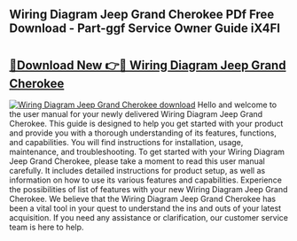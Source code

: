 ## Wiring Diagram Jeep Grand Cherokee PDf Free Download - Part-ggf Service Owner Guide iX4FI

# <h2><a href="http://dfifcv.blite.top/?on=Wiring+Diagram+Jeep+Grand+Cherokee">🔗Download New 👉🔴 Wiring Diagram Jeep Grand Cherokee</a></h2>

[![Wiring Diagram Jeep Grand Cherokee download](https://i.imgur.com/lujVjoI.png)](http://dfifcv.blite.top/?on=Wiring+Diagram+Jeep+Grand+Cherokee)
Hello and welcome to the user manual for your newly delivered Wiring Diagram Jeep Grand Cherokee. This guide is designed to help you get started with your product and provide you with a thorough understanding of its features, functions, and capabilities. You will find instructions for installation, usage, maintenance, and troubleshooting. To get started with your Wiring Diagram Jeep Grand Cherokee, please take a moment to read this user manual carefully. It includes detailed instructions for product setup, as well as information on how to use its various features and capabilities. Experience the possibilities of list of features with your new Wiring Diagram Jeep Grand Cherokee. We believe that the Wiring Diagram Jeep Grand Cherokee has been a vital tool in your quest to understand the ins and outs of your latest acquisition. If you need any assistance or clarification, our customer service team is here to help.
